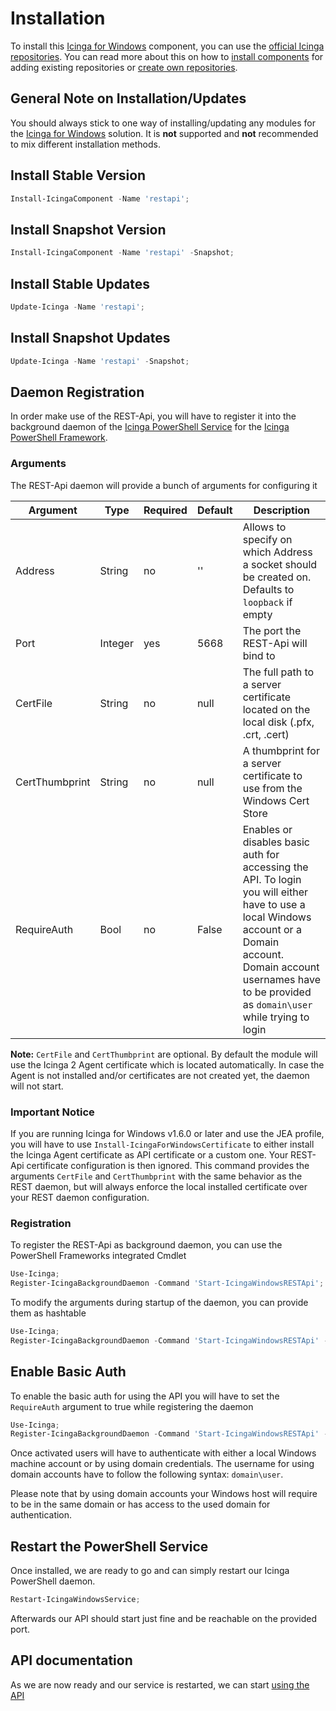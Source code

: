 # Installation

To install this [Icinga for Windows](https://icinga.com/docs/icinga-for-windows) component, you can use the [official Icinga repositories](https://packages.icinga.com/IcingaForWindows/). You can read more about this on how to [install components](https://icinga.com/docs/icinga-for-windows/latest/doc/110-Installation/20-Install-Components/) for adding existing repositories or [create own repositories](https://icinga.com/docs/icinga-for-windows/latest/doc/110-Installation/07-Create-Own-Repositories/).

## General Note on Installation/Updates

You should always stick to one way of installing/updating any modules for the [Icinga for Windows](https://icinga.com/docs/icinga-for-windows) solution. It is **not** supported and **not** recommended to mix different installation methods.

## Install Stable Version

```powershell
Install-IcingaComponent -Name 'restapi';
```

## Install Snapshot Version

```powershell
Install-IcingaComponent -Name 'restapi' -Snapshot;
```

## Install Stable Updates

```powershell
Update-Icinga -Name 'restapi';
```

## Install Snapshot Updates

```powershell
Update-Icinga -Name 'restapi' -Snapshot;
```

## Daemon Registration

In order make use of the REST-Api, you will have to register it into the background daemon of the [Icinga PowerShell Service](https://icinga.com/docs/windows/latest/service)  for the [Icinga PowerShell Framework](https://icinga.com/docs/windows).

### Arguments

The REST-Api daemon will provide a bunch of arguments for configuring it

| Argument       | Type    | Required | Default | Description |
| ---            | ---     | ---      | ---     | ---         |
| Address        | String  | no       | ''      | Allows to specify on which Address a socket should be created on. Defaults to `loopback` if empty
| Port           | Integer | yes      | 5668    | The port the REST-Api will bind to |
| CertFile       | String  | no       | null    | The full path to a server certificate located on the local disk (.pfx, .crt, .cert) |
| CertThumbprint | String  | no       | null    | A thumbprint for a server certificate to use from the Windows Cert Store |
| RequireAuth    | Bool    | no       | False    | Enables or disables basic auth for accessing the API. To login you will either have to use a local Windows account or a Domain account. Domain account usernames have to be provided as `domain\user` while trying to login |

**Note:** `CertFile` and `CertThumbprint` are optional. By default the module will use the Icinga 2 Agent certificate which is located automatically. In case the Agent is not installed and/or certificates are not created yet, the daemon will not start.

### Important Notice

If you are running Icinga for Windows v1.6.0 or later and use the JEA profile, you will have to use `Install-IcingaForWindowsCertificate` to either install the Icinga Agent certificate as API certificate or a custom one. Your REST-Api certificate configuration is then ignored. This command provides the arguments `CertFile` and `CertThumbprint` with the same behavior as the REST daemon, but will always enforce the local installed certificate over your REST daemon configuration.

### Registration

To register the REST-Api as background daemon, you can use the PowerShell Frameworks integrated Cmdlet

```powershell
Use-Icinga;
Register-IcingaBackgroundDaemon -Command 'Start-IcingaWindowsRESTApi';
```

To modify the arguments during startup of the daemon, you can provide them as hashtable

```powershell
Use-Icinga;
Register-IcingaBackgroundDaemon -Command 'Start-IcingaWindowsRESTApi' -Arguments @{ '-Port' = 5669; '-CertFile' = 'path/to/your/cert/file' };
```

## Enable Basic Auth

To enable the basic auth for using the API you will have to set the `RequireAuth` argument to true while registering the daemon

```powershell
Use-Icinga;
Register-IcingaBackgroundDaemon -Command 'Start-IcingaWindowsRESTApi' -Arguments @{ '-RequireAuth' = $TRUE };
```

Once activated users will have to authenticate with either a local Windows machine account or by using domain credentials. The username for using domain accounts have to follow the following syntax: `domain\user`.

Please note that by using domain accounts your Windows host will require to be in the same domain or has access to the used domain for authentication.

## Restart the PowerShell Service

Once installed, we are ready to go and can simply restart our Icinga PowerShell daemon.

```powershell
Restart-IcingaWindowsService;
```

Afterwards our API should start just fine and be reachable on the provided port.

## API documentation

As we are now ready and our service is restarted, we can start [using the API](03-API-Documentation.md)
